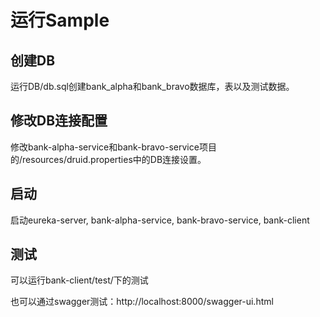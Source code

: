 # 运行Sample

## 创建DB

运行DB/db.sql创建bank\_alpha和bank\_bravo数据库，表以及测试数据。

## 修改DB连接配置

修改bank-alpha-service和bank-bravo-service项目的/resources/druid.properties中的DB连接设置。

## 启动

启动eureka-server, bank-alpha-service, bank-bravo-service, bank-client

## 测试

可以运行bank-client/test/下的测试

也可以通过swagger测试：http://localhost:8000/swagger-ui.html 





